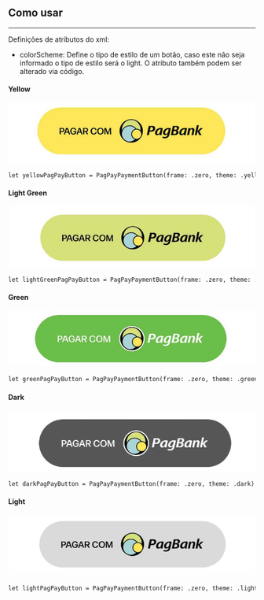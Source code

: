 ## Como usar

---
Definições de atributos do xml:
 - colorScheme: Define o tipo de estilo de um botão, caso este não seja informado o tipo de estilo será o light.
 O atributo também podem ser alterado via código.

#### Yellow
![Exemplo de Botão Yellow](images/example_yellow_button.png)

```xml
let yellowPagPayButton = PagPayPaymentButton(frame: .zero, theme: .yellow)
```

#### Light Green
![Exemplo de Botão Light Green](images/example_light_green_button.png)

```xml
let lightGreenPagPayButton = PagPayPaymentButton(frame: .zero, theme: .lightGreen)
```

#### Green
![Exemplo de Botão Green](images/example_green_button.png)

```xml
let greenPagPayButton = PagPayPaymentButton(frame: .zero, theme: .green)
```

#### Dark
![Exemplo de Botão Dark](images/example_dark_button.png)

```xml
let darkPagPayButton = PagPayPaymentButton(frame: .zero, theme: .dark)
```

#### Light
![Exemplo de Botão Light](images/example_light_button.png)

```xml
let lightPagPayButton = PagPayPaymentButton(frame: .zero, theme: .light)
```